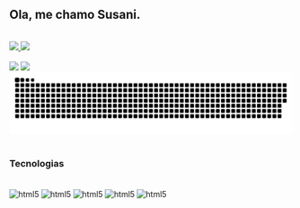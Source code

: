 ## Ola, me chamo Susani. 

<br>
<div>
  <a href="https://github.com/susaniwaichcesl">
    <img height="165em" src="https://github-readme-stats.vercel.app/api?username=SusaniWaichcesl&show_icons=true&theme=radical"/>
    <img height="165em" src="https://github-readme-stats.vercel.app/api/top-langs/?username=SusaniWaichcesl&layout=compact&theme=radical"/>
  </a>
</div>
<br>
<div>
  <a href = "mailto:swaichcesl@gmail.com"><img src="https://img.shields.io/badge/-Gmail-%23333?style=for-the-badge&logo=gmail&logoColor=white" target="_blank"></a>
  <a href="https://www.linkedin.com/in/susani-waichcesl-59b2ab1a4" target="_blank"><img src="https://img.shields.io/badge/-LinkedIn-%230077B5?style=for-the-badge&logo=linkedin&logoColor=white" target="_blank"></a>
</div>


<picture>
  <source media="(prefers-color-scheme: dark)" srcset="https://raw.githubusercontent.com/SusaniWaichcesl/susaniwaichcesl/output/github-contribution-grid-snake-dark.svg">
  <source media="(prefers-color-scheme: light)" srcset="https://raw.githubusercontent.com/SusaniWaichcesl/susaniwaichcesl/output/github-contribution-grid-snake.svg">
  <img alt="github contribution grid snake animation" src="https://raw.githubusercontent.com/SusaniWaichcesl/susaniwaichcesl/output/github-contribution-grid-snake.svg">
</picture>
<br><br>

### Tecnologias

<div style="display: inline_block"><br/>

<img align="center" alt="html5" src="https://img.shields.io/badge/HTML-F24E1E?style=for-the-badge&logo=html5&logoColor=white" />
<img align="center" alt="html5" src="https://img.shields.io/badge/CSS-264DE4?&style=for-the-badge&logo=css3&logoColor=white" />
<img align="center" alt="html5" src="https://img.shields.io/badge/JavaScript-F7DF1E?style=for-the-badge&logo=javascript&logoColor=black" />
<img align="center" alt="html5" src="https://img.shields.io/badge/React-20232A?style=for-the-badge&logo=react&logoColor=61DAFB" />
<img align="center" alt="html5" src="https://img.shields.io/badge/Node.js-43853D?style=for-the-badge&logo=node.js&logoColor=white" />


</div><br/>
